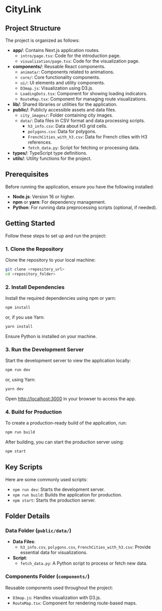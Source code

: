 # CityLink

## Project Structure

The project is organized as follows:

- **app/**: Contains Next.js application routes.
  - `intro/page.tsx`: Code for the introduction page.
  - `visualization/page.tsx`: Code for the visualization page.
- **components/**: Reusable React components.
  - `animata/`: Components related to animations.
  - `core/`: Core functionality components.
  - `ui/`: UI elements and utility components.
  - `D3map.js`: Visualization using D3.js.
  - `LoadingDots.tsx`: Component for showing loading indicators.
  - `RouteMap.tsx`: Component for managing route visualizations.
- **lib/**: Shared libraries or utilities for the application.
- **public/**: Publicly accessible assets and data files.
  - `city_images/`: Folder containing city images.
  - `data/`: Data files in CSV format and data processing scripts.
    - `h3_info.csv`: Data about H3 grid cells.
    - `polygons.csv`: Data for polygons.
    - `FrenchCities_with_h3.csv`: Data for French cities with H3 references.
    - `fetch_data.py`: Script for fetching or processing data.
- **types/**: TypeScript type definitions.
- **utils/**: Utility functions for the project.

## Prerequisites

Before running the application, ensure you have the following installed:

- **Node.js**: Version 16 or higher.
- **npm** or **yarn**: For dependency management.
- **Python**: For running data preprocessing scripts (optional, if needed).

## Getting Started

Follow these steps to set up and run the project:

### 1. Clone the Repository

Clone the repository to your local machine:

```bash
git clone <repository_url>
cd <repository_folder>
```

### 2. Install Dependencies

Install the required dependencies using npm or yarn:

```bash
npm install
```

or, if you use Yarn:

```bash
yarn install
```

Ensure Python is installed on your machine.

### 3. Run the Development Server

Start the development server to view the application locally:

```bash
npm run dev
```

or, using Yarn:

```bash
yarn dev
```

Open [http://localhost:3000](http://localhost:3000) in your browser to access the app.

### 4. Build for Production

To create a production-ready build of the application, run:

```bash
npm run build
```

After building, you can start the production server using:

```bash
npm start
```

## Key Scripts

Here are some commonly used scripts:

- `npm run dev`: Starts the development server.
- `npm run build`: Builds the application for production.
- `npm start`: Starts the production server.

## Folder Details

### Data Folder (`public/data/`)

- **Data Files**:
  - `h3_info.csv`, `polygons.csv`, `FrenchCities_with_h3.csv`: Provide essential data for visualizations.
- **Script**:
  - `fetch_data.py`: A Python script to process or fetch new data.

### Components Folder (`components/`)

Reusable components used throughout the project:

- `D3map.js`: Handles visualization with D3.js.
- `RouteMap.tsx`: Component for rendering route-based maps.
